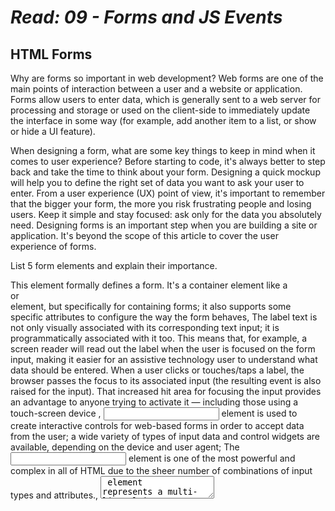 # *Read: 09 - Forms and JS Events*

## HTML Forms

Why are forms so important in web development? Web forms are one of the main points of interaction between a user and a website or application. Forms allow users to enter data, which is generally sent to a web server for processing and storage or used on the client-side to immediately update the interface in some way (for example, add another item to a list, or show or hide a UI feature).

When designing a form, what are some key things to keep in mind when it comes to user experience? Before starting to code, it's always better to step back and take the time to think about your form. Designing a quick mockup will help you to define the right set of data you want to ask your user to enter. From a user experience (UX) point of view, it's important to remember that the bigger your form, the more you risk frustrating people and losing users. Keep it simple and stay focused: ask only for the data you absolutely need. Designing forms is an important step when you are building a site or application. It's beyond the scope of this article to cover the user experience of forms.

List 5 form elements and explain their importance. <form> This element formally defines a form. It's a container element like a <section> or <footer> element, but specifically for containing forms; it also supports some specific attributes to configure the way the form behaves, <label> The label text is not only visually associated with its corresponding text input; it is programmatically associated with it too. This means that, for example, a screen reader will read out the label when the user is focused on the form input, making it easier for an assistive technology user to understand what data should be entered.
When a user clicks or touches/taps a label, the browser passes the focus to its associated input (the resulting event is also raised for the input). That increased hit area for focusing the input provides an advantage to anyone trying to activate it — including those using a touch-screen device , <input> element is used to create interactive controls for web-based forms in order to accept data from the user; a wide variety of types of input data and control widgets are available, depending on the device and user agent; The <input> element is one of the most powerful and complex in all of HTML due to the sheer number of combinations of input types and attributes., <textarea> element represents a multi-line plain-text editing control, useful when you want to allow users to enter a sizeable amount of free-form text, for example a comment on a review or feedback form., and <button> element is an interactive element activated by a user with a mouse, keyboard, finger, voice command, or other assistive technology. Once activated, it then performs a programmable action, such as submitting a form or opening a dialog.

## Learn JS

How would you describe events to a non-technical friend? Events are actions or occurrences that happen in the system you are programming, which the system tells you about so your code can react to them. For example, if the user clicks a button on a webpage, you might want to react to that action by displaying an information box. In this article, we discuss some important concepts surrounding events, and look at how they work in browsers. This won't be an exhaustive study; just what you need to know at this stage.

When using the addEventListener() method, what 2 arguments will you need to provide? Inside the addEventListener() function, we specify two parameters: the name of the event we want to register this handler for, and the code that comprises the handler function we want to run in response to it.

Describe the event object. Why is the target within the event object useful? Sometimes, inside an event handler function, you'll see a parameter specified with a name such as event, evt, or e. This is called the event object, and it is automatically passed to event handlers to provide extra features and information.

What is the difference between event bubbling and event capturing? Event bubbling and capture are terms that describe phases in how the browser handles events targeted at nested elements. 
